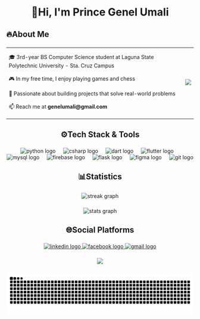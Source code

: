 <h1 align="center">👋Hi, I'm Prince Genel Umali</h1>

###

<h2 align="left">🔥About Me</h2>

###
<div align="center">
  <table border="0" cellspacing="0" cellpadding="0">
    <tr>
      <td>
        <p align="left">
          🎓 3rd-year BS Computer Science student at Laguna State Polytechnic University - Sta. Cruz Campus <br><br>
          🎮 In my free time, I enjoy playing games and chess <br><br>
          🌱 Passionate about building projects that solve real-world problems <br><br>
          📫 Reach me at <b>genelumali@gmail.com</b>
        </p>
      </td>
      <td>
        <img src="https://media0.giphy.com/media/v1.Y2lkPTc5MGI3NjExeDhqNnIzb29ldzdjZnJkNm05cDlpaXUwbGRrMXdscG51bWZkaGg4YyZlcD12MV9faW50ZXJuYWxfZ2lmX2J5X2lkJmN0PWc/7NoNw4pMNTvgc/giphy.gif" height="150" />
      </td>
    </tr>
  </table>
</div>


<h2 align="center">⚙️Tech Stack & Tools</h2>

###

<div align="center">
  <img src="https://skillicons.dev/icons?i=py" height="50" alt="python logo"  />
  <img width="12" />
  <img src="https://cdn.jsdelivr.net/gh/devicons/devicon/icons/csharp/csharp-original.svg" height="50" alt="csharp logo"  />
  <img width="12" />
  <img src="https://cdn.jsdelivr.net/gh/devicons/devicon/icons/dart/dart-original.svg" height="50" alt="dart logo"  />
  <img width="12" />
  <img src="https://cdn.jsdelivr.net/gh/devicons/devicon/icons/flutter/flutter-original.svg" height="50" alt="flutter logo"  />
  <img width="12" />
  <img src="https://cdn.jsdelivr.net/gh/devicons/devicon/icons/mysql/mysql-original.svg" height="50" alt="mysql logo"  />
  <img width="12" />
  <img src="https://cdn.jsdelivr.net/gh/devicons/devicon/icons/firebase/firebase-plain.svg" height="50" alt="firebase logo"  />
  <img width="12" />
  <img src="https://cdn.simpleicons.org/flask/000000" height="50" alt="flask logo"  />
  <img width="12" />
  <img src="https://skillicons.dev/icons?i=figma" height="50" alt="figma logo"  />
  <img width="12" />
  <img src="https://cdn.simpleicons.org/git/F05032" height="50" alt="git logo"  />
</div>

###

<h2 align="center">📊Statistics</h2>

###

<div align="center">
  <img src="https://streak-stats.demolab.com?user=UmaliPrinceGenel&locale=en&mode=daily&theme=dark&hide_border=false&border_radius=5&order=3" height="150" alt="streak graph"  />
</div>

###

<div align="center">
  <img src="https://github-readme-stats.vercel.app/api?username=UmaliPrinceGenel&hide_title=false&hide_rank=false&show_icons=true&include_all_commits=true&count_private=true&disable_animations=false&theme=dark&locale=en&hide_border=false&order=1&custom_title=Prince%20Genel%20Umali%20Stats" height="150" alt="stats graph"  />
</div>

###

<h2 align="center">🌐Social Platforms</h2>

###

<div align="center">
   <a href="https://www.linkedin.com/in/umali-prince-genel-r-66a60637b/" target="_blank">
  <img src="https://img.shields.io/static/v1?message=LinkedIn&logo=linkedin&label=&color=0077B5&logoColor=white&labelColor=&style=for-the-badge" height="25" alt="linkedin logo"  />
   </a>
  <a href="https://www.facebook.com/prince.genel.umali" target="_blank">
  <img src="https://img.shields.io/static/v1?message=Facebook&logo=facebook&label=&color=1877F2&logoColor=white&labelColor=&style=for-the-badge" height="25" alt="facebook logo"  />
  </a>
  <a href="mailto:genelumali@gmail.com" target="_blank">
  <img src="https://img.shields.io/static/v1?message=Gmail&logo=gmail&label=&color=D14836&logoColor=white&labelColor=&style=for-the-badge" height="25" alt="gmail logo"  />
  </a>
</div>

###

<div align="center">
  <img src="https://visitor-badge.laobi.icu/badge?page_id=UmaliPrinceGenel.UmaliPrinceGenel&left_color=chocolate"  />
</div>

###

<img src="https://raw.githubusercontent.com/UmaliPrinceGenel/UmaliPrinceGenel/output/snake.svg" alt="Snake animation" />

###
